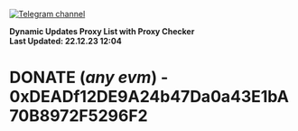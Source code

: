 [![Telegram channel](https://img.shields.io/endpoint?url=https://runkit.io/damiankrawczyk/telegram-badge/branches/master?url=https://t.me/n4z4v0d)](https://t.me/n4z4v0d) 

**Dynamic Updates Proxy List with Proxy Checker**  
**Last Updated: 22.12.23 12:04**

# DONATE (_any evm_) - 0xDEADf12DE9A24b47Da0a43E1bA70B8972F5296F2
